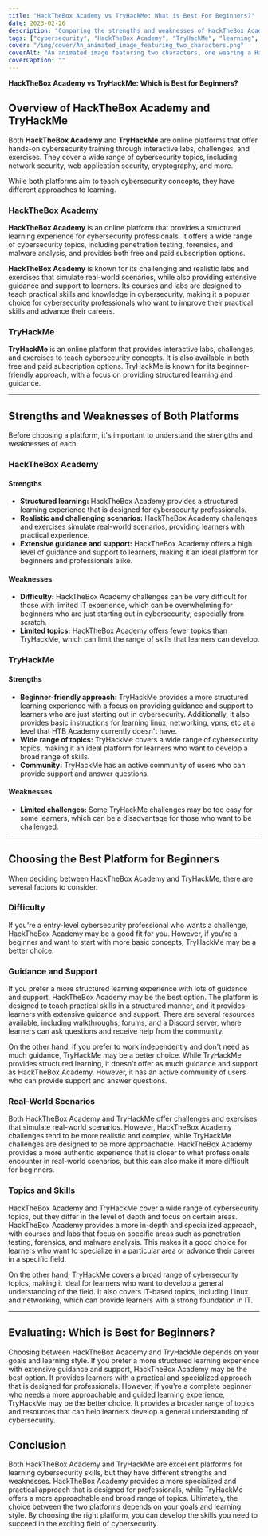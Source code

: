 ```yaml
---
title: "HackTheBox Academy vs TryHackMe: What is Best For Beginners?"
date: 2023-02-26
description: "Comparing the strengths and weaknesses of HackTheBox Academy and TryHackMe to help beginners choose the best platform for learning cybersecurity skills."
tags: ["cybersecurity", "HackTheBox Academy", "TryHackMe", "learning", "beginner", "interactive labs", "challenges", "exercises", "guidance", "support", "real-world scenarios", "skills", "network security", "web application security", "cryptography", "programming", "community", "online learning", "structured learning"]
cover: "/img/cover/An_animated_image_featuring_two_characters.png"
coverAlt: "An animated image featuring two characters, one wearing a HackTheBox Academy shirt and the other wearing a TryHackMe shirt, each with a thought bubble above their head containing a relevant symbol for their platform and both characters standing on a see-saw that is balanced in the middle."
coverCaption: ""
---
```


**HackTheBox Academy vs TryHackMe: Which is Best for Beginners?**

## Overview of HackTheBox Academy and TryHackMe

Both **HackTheBox Academy** and **TryHackMe** are online platforms that offer hands-on cybersecurity training through interactive labs, challenges, and exercises. They cover a wide range of cybersecurity topics, including network security, web application security, cryptography, and more.

While both platforms aim to teach cybersecurity concepts, they have different approaches to learning.

### HackTheBox Academy

**HackTheBox Academy** is an online platform that provides a structured learning experience for cybersecurity professionals. It offers a wide range of cybersecurity topics, including penetration testing, forensics, and malware analysis, and provides both free and paid subscription options.

**HackTheBox Academy** is known for its challenging and realistic labs and exercises that simulate real-world scenarios, while also providing extensive guidance and support to learners. Its courses and labs are designed to teach practical skills and knowledge in cybersecurity, making it a popular choice for cybersecurity professionals who want to improve their practical skills and advance their careers.

### TryHackMe

**TryHackMe** is an online platform that provides interactive labs, challenges, and exercises to teach cybersecurity concepts. It is also available in both free and paid subscription options. TryHackMe is known for its beginner-friendly approach, with a focus on providing structured learning and guidance.

______

## Strengths and Weaknesses of Both Platforms

Before choosing a platform, it's important to understand the strengths and weaknesses of each.

### HackTheBox Academy

#### Strengths

- **Structured learning:** HackTheBox Academy provides a structured learning experience that is designed for cybersecurity professionals.
- **Realistic and challenging scenarios:** HackTheBox Academy challenges and exercises simulate real-world scenarios, providing learners with practical experience.
- **Extensive guidance and support:** HackTheBox Academy offers a high level of guidance and support to learners, making it an ideal platform for beginners and professionals alike.

#### Weaknesses

- **Difficulty:** HackTheBox Academy challenges can be very difficult for those with limited IT experience, which can be overwhelming for beginners who are just starting out in cybersecurity, especially from scratch.
- **Limited topics:** HackTheBox Academy offers fewer topics than TryHackMe, which can limit the range of skills that learners can develop.

### TryHackMe

#### Strengths

- **Beginner-friendly approach:** TryHackMe provides a more structured learning experience with a focus on providing guidance and support to learners who are just starting out in cybersecurity. Additionally, it also provides basic instructions for learning linux, networking, vpns, etc at a level that HTB Academy currently doesn't have. 
- **Wide range of topics:** TryHackMe covers a wide range of cybersecurity topics, making it an ideal platform for learners who want to develop a broad range of skills.
- **Community:** TryHackMe has an active community of users who can provide support and answer questions.

#### Weaknesses

- **Limited challenges:** Some TryHackMe challenges may be too easy for some learners, which can be a disadvantage for those who want to be challenged.

______

## Choosing the Best Platform for Beginners

When deciding between HackTheBox Academy and TryHackMe, there are several factors to consider.

### Difficulty

If you're a entry-level cybersecurity professional who wants a challenge, HackTheBox Academy may be a good fit for you. However, if you're a beginner and want to start with more basic concepts, TryHackMe may be a better choice.

### Guidance and Support

If you prefer a more structured learning experience with lots of guidance and support, HackTheBox Academy may be the best option. The platform is designed to teach practical skills in a structured manner, and it provides learners with extensive guidance and support. There are several resources available, including walkthroughs, forums, and a Discord server, where learners can ask questions and receive help from the community.

On the other hand, if you prefer to work independently and don't need as much guidance, TryHackMe may be a better choice. While TryHackMe provides structured learning, it doesn't offer as much guidance and support as HackTheBox Academy. However, it has an active community of users who can provide support and answer questions.

### Real-World Scenarios

Both HackTheBox Academy and TryHackMe offer challenges and exercises that simulate real-world scenarios. However, HackTheBox Academy challenges tend to be more realistic and complex, while TryHackMe challenges are designed to be more approachable. HackTheBox Academy provides a more authentic experience that is closer to what professionals encounter in real-world scenarios, but this can also make it more difficult for beginners.

### Topics and Skills

HackTheBox Academy and TryHackMe cover a wide range of cybersecurity topics, but they differ in the level of depth and focus on certain areas. HackTheBox Academy provides a more in-depth and specialized approach, with courses and labs that focus on specific areas such as penetration testing, forensics, and malware analysis. This makes it a good choice for learners who want to specialize in a particular area or advance their career in a specific field.

On the other hand, TryHackMe covers a broad range of cybersecurity topics, making it ideal for learners who want to develop a general understanding of the field. It also covers IT-based topics, including Linux and networking, which can provide learners with a strong foundation in IT.

______

## Evaluating: Which is Best for Beginners?

Choosing between HackTheBox Academy and TryHackMe depends on your goals and learning style. If you prefer a more structured learning experience with extensive guidance and support, HackTheBox Academy may be the best option. It provides learners with a practical and specialized approach that is designed for professionals. However, if you're a complete beginner who needs a more approachable and guided learning experience, TryHackMe may be the better choice. It provides a broader range of topics and resources that can help learners develop a general understanding of cybersecurity.

## Conclusion

Both HackTheBox Academy and TryHackMe are excellent platforms for learning cybersecurity skills, but they have different strengths and weaknesses. HackTheBox Academy provides a more specialized and practical approach that is designed for professionals, while TryHackMe offers a more approachable and broad range of topics. Ultimately, the choice between the two platforms depends on your goals and learning style. By choosing the right platform, you can develop the skills you need to succeed in the exciting field of cybersecurity.

